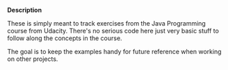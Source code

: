 **Description**

These is simply meant to track exercises from the Java Programming course from Udacity.
There's no serious code here just very basic stuff to follow along the concepts in the course.

The goal is to keep the examples handy for future reference when working on other projects.
